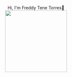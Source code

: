 <div align="center">
  <h>Hi, I'm Freddy Tene Torres👋</h>
</div>


<div id="header" align="center">
  <img src="https://media.giphy.com/media/xT9IgMVeZBLP1s3doQ/giphy.gif" width="200" />
</div>

